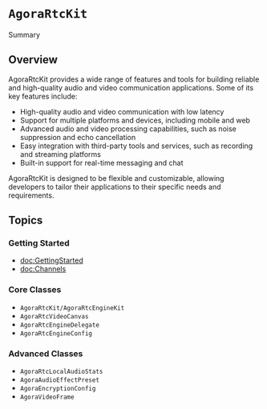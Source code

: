 # ``AgoraRtcKit``

Summary

## Overview

AgoraRtcKit provides a wide range of features and tools for building reliable and high-quality audio and video communication applications. Some of its key features include:

- High-quality audio and video communication with low latency
- Support for multiple platforms and devices, including mobile and web
- Advanced audio and video processing capabilities, such as noise suppression and echo cancellation
- Easy integration with third-party tools and services, such as recording and streaming platforms
- Built-in support for real-time messaging and chat

AgoraRtcKit is designed to be flexible and customizable, allowing developers to tailor their applications to their specific needs and requirements.

## Topics

### Getting Started

- <doc:GettingStarted>
- <doc:Channels>

### Core Classes

- ``AgoraRtcKit/AgoraRtcEngineKit``
- ``AgoraRtcVideoCanvas``
- ``AgoraRtcEngineDelegate``
- ``AgoraRtcEngineConfig``

### Advanced Classes

- ``AgoraRtcLocalAudioStats``
- ``AgoraAudioEffectPreset``
- ``AgoraEncryptionConfig``
- ``AgoraVideoFrame``

